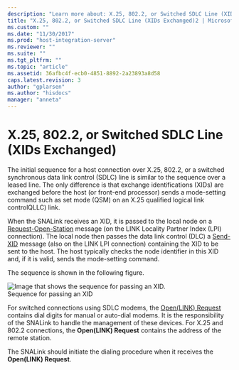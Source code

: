 ```yaml
---
description: "Learn more about: X.25, 802.2, or Switched SDLC Line (XIDs Exchanged)"
title: "X.25, 802.2, or Switched SDLC Line (XIDs Exchanged)2 | Microsoft Docs"
ms.custom: ""
ms.date: "11/30/2017"
ms.prod: "host-integration-server"
ms.reviewer: ""
ms.suite: ""
ms.tgt_pltfrm: ""
ms.topic: "article"
ms.assetid: 36afbc4f-ecb0-4851-8892-2a23893a8d58
caps.latest.revision: 3
author: "gplarsen"
ms.author: "hisdocs"
manager: "anneta"
---
```

# X.25, 802.2, or Switched SDLC Line (XIDs Exchanged)
The initial sequence for a host connection over X.25, 802.2, or a switched synchronous data link control (SDLC) line is similar to the sequence over a leased line. The only difference is that exchange identifications (XIDs) are exchanged before the host (or front-end processor) sends a mode-setting command such as set mode (QSM) on an X.25 qualified logical link controlQLLC) link.  
  
 When the SNALink receives an XID, it is passed to the local node on a [Request-Open-Station](./request-open-station2.md) message (on the LINK Locality Partner Index (LPI) connection). The local node then passes the data link control (DLC) a [Send-XID](./send-xid1.md) message (also on the LINK LPI connection) containing the XID to be sent to the host. The host typically checks the node identifier in this XID and, if it is valid, sends the mode-setting command.  
  
 The sequence is shown in the following figure.  
  
 ![Image that shows the sequence for passing an XID.](../core/media/dev3c.gif "dev3c")  
Sequence for passing an XID  
  
 For switched connections using SDLC modems, the [Open(LINK) Request](./open-link-request1.md) contains dial digits for manual or auto-dial modems. It is the responsibility of the SNALink to handle the management of these devices. For X.25 and 802.2 connections, the **Open(LINK) Request** contains the address of the remote station.  
  
 The SNALink should initiate the dialing procedure when it receives the **Open(LINK) Request**.
